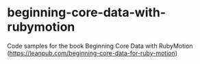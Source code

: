beginning-core-data-with-rubymotion
===================================

Code samples for the book Beginning Core Data with RubyMotion (https://leanpub.com/beginning-core-data-for-ruby-motion)

